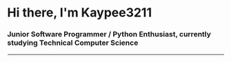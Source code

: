 # Hi there, I'm Kaypee3211
### Junior Software Programmer / Python Enthusiast, currently studying Technical Computer Science
<hr style="border: 1px solid white;">
